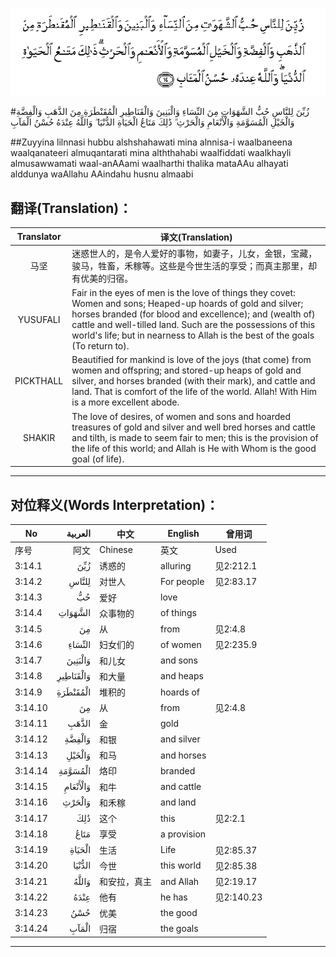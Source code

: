 ![003:014](images/003_014.gif)

#زُيِّنَ لِلنَّاسِ حُبُّ الشَّهَوَاتِ مِنَ النِّسَاءِ وَالْبَنِينَ وَالْقَنَاطِيرِ الْمُقَنْطَرَةِ مِنَ الذَّهَبِ وَالْفِضَّةِ وَالْخَيْلِ الْمُسَوَّمَةِ وَالْأَنْعَامِ وَالْحَرْثِ ۗ ذَٰلِكَ مَتَاعُ الْحَيَاةِ الدُّنْيَا ۖ وَاللَّهُ عِنْدَهُ حُسْنُ الْمَآبِ 

##Zuyyina lilnnasi hubbu alshshahawati mina alnnisa-i waalbaneena waalqanateeri almuqantarati mina alththahabi waalfiddati waalkhayli almusawwamati waal-anAAami waalharthi thalika mataAAu alhayati alddunya waAllahu AAindahu husnu almaabi 

## 翻译(Translation)：

| Translator | 译文(Translation)                                            |
| :--------: | ------------------------------------------------------------ |
|    马坚    | 迷惑世人的，是令人爱好的事物，如妻子，儿女，金银，宝藏，骏马，牲畜，禾稼等。这些是今世生活的享受；而真主那里，却有优美的归宿。 |
|  YUSUFALI  | Fair in the eyes of men is the love of things they covet: Women and sons; Heaped-up hoards of gold and silver; horses branded (for blood and excellence); and (wealth of) cattle and well-tilled land. Such are the possessions of this world's life; but in nearness to Allah is the best of the goals (To return to). |
| PICKTHALL  | Beautified for mankind is love of the joys (that come) from women and offspring; and stored-up heaps of gold and silver, and horses branded (with their mark), and cattle and land. That is comfort of the life of the world. Allah! With Him is a more excellent abode. |
|   SHAKIR   | The love of desires, of women and sons and hoarded treasures of gold and silver and well bred horses and cattle and tilth, is made to seem fair to men; this is the provision of the life of this world; and Allah is He with Whom is the good goal (of life). |

---

## 对位释义(Words Interpretation)：

| No   | العربية | 中文    | English | 曾用词 |
| ---- | ------: | ------- | ------- | ------ |
| 序号 |    阿文 | Chinese | 英文    | Used   |
| 3:14.1  | زُيِّنَ       | 诱惑的             | alluring        | 见2:212.1  |
| 3:14.2  | لِلنَّاسِ     | 对世人             | For people      | 见2:83.17  |
| 3:14.3  | حُبُّ        | 爱好               | love            |            |
| 3:14.4  | الشَّهَوَاتِ   | 众事物的           | of things       |            |
| 3:14.5  | مِنَ        | 从                 | from            | 见2:4.8    |
| 3:14.6  | النِّسَاءِ    | 妇女们的           | of women        | 见2:235.9  |
| 3:14.7  | وَالْبَنِينَ   | 和儿女             | and sons        |            |
| 3:14.8  | وَالْقَنَاطِيرِ | 和大量             | and heaps       |            |
| 3:14.9  | الْمُقَنْطَرَةِ  | 堆积的             | hoards of       |            |
| 3:14.10 | مِنَ        | 从                 | from            | 见2:4.8    |
| 3:14.11 | الذَّهَبِ     | 金                 | gold            |            |
| 3:14.12 | وَالْفِضَّةِ    | 和银               | and silver      |            |
| 3:14.13 | وَالْخَيْلِ    | 和马               | and horses      |            |
| 3:14.14 | الْمُسَوَّمَةِ   | 烙印               | branded         |            |
| 3:14.15 | وَالْأَنْعَامِ  | 和牛               | and cattle      |            |
| 3:14.16 | وَالْحَرْثِ    | 和禾稼             | and land        |            |
| 3:14.17 | ذَٰلِكَ       | 这个         | this            | 见2:2.1    |
| 3:14.18 | مَتَاعُ      | 享受         | a provision |            |
| 3:14.19 | الْحَيَاةِ    | 生活               | Life            | 见2:85.37  |
| 3:14.20 | الدُّنْيَا    | 今世               | this world      | 见2:85.38  |
| 3:14.21 | وَاللَّهُ     | 和安拉，真主       | and Allah       | 见2:19.17  |
| 3:14.22 | عِنْدَهُ      | 他有               | he has          | 见2:140.23 |
| 3:14.23 | حُسْنُ       | 优美               | the good        |            |
| 3:14.24 | الْمَآبِ     | 归宿               | the goals       |            |

---
